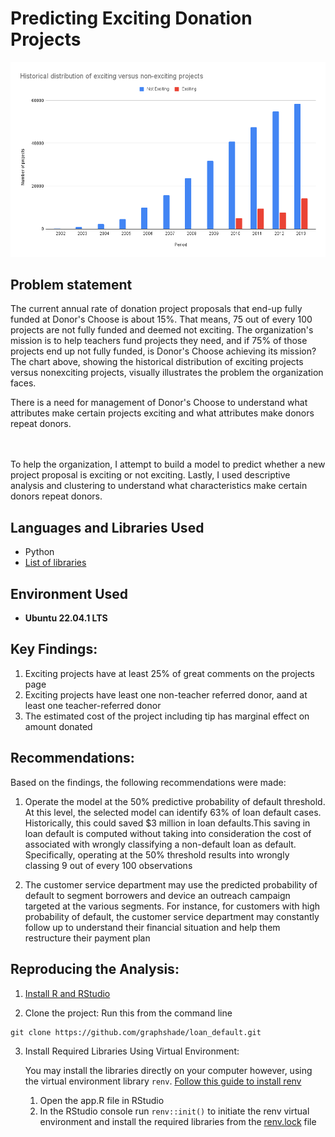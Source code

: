 # Predicting Exciting Donation Projects

<img src="https://github.com/graphshade/donorschoose/blob/main/results/Historical%20distribution%20of%20exciting%20versus%20non-exciting%20projects.png" />

<h2>Problem statement</h2>
The current annual rate of donation project proposals that end-up fully funded at Donor's Choose is about 15%. That means, 75 out of every 100 projects are not fully funded and deemed not exciting. The organization's mission is to help teachers fund projects they need, and if 75% of those projects end up not fully funded, is Donor's Choose achieving its mission? The chart above, showing the historical distribution of exciting projects versus nonexciting projects, visually illustrates the problem the organization faces. 

There is a need for management of Donor's Choose to understand what attributes make certain projects exciting and what attributes make donors repeat donors. 

<br></br>
To help the organization, I attempt to build a model to predict whether a new project proposal is exciting or not exciting. Lastly, I used descriptive analysis and clustering to understand what characteristics make certain donors repeat donors.

<h2>Languages and Libraries Used</h2>

- Python
- [List of libraries](https://github.com/graphshade/donorschoose/blob/main/requirements.txt)

<h2>Environment Used </h2>

- <b>Ubuntu 22.04.1 LTS</b>


<h2>Key Findings:</h2>

1. Exciting projects have at least 25% of great comments on the projects page
2. Exciting projects have least one non-teacher referred donor, aand at least one teacher-referred donor
3. The estimated cost of the project including tip has marginal effect on amount donated


<h2>Recommendations:</h2>

Based on the findings, the following recommendations were made:
1. Operate the model at the 50% predictive probability of default threshold. At this level, the selected model can identify 63% of loan default cases. Historically, this could saved $3 million in loan defaults.This saving in loan default is computed without taking into consideration the cost of associated with wrongly classifying a non-default loan as default. Specifically, operating at the 50% threshold results into wrongly classing 9 out of every 100 observations

2. The customer service department may use the predicted probability of default to segment borrowers and device an outreach campaign targeted at the various segments. For instance, for customers with high probability of default, the customer service department may constantly follow up to understand their financial situation and help them restructure their payment plan

<h2>Reproducing the Analysis:</h2>

<p align="left">

1. [Install R and RStudio](https://techvidvan.com/tutorials/install-r/)
 
2. Clone the project: Run this from the command line
 
 ```commandline
 git clone https://github.com/graphshade/loan_default.git
 ```
 
3. Install Required Libraries Using Virtual Environment: 
   
   You may install the libraries directly on your computer however, using the virtual environment library `renv`. [Follow this guide to install renv](https://www.youtube.com/watch?v=yc7ZB4F_dc0)
   1. Open the app.R file in RStudio
   2. In the RStudio console run `renv::init()` to initiate the renv virtual environment and install the required libraries from the [renv.lock](https://github.com/graphshade/loan_default/blob/main/renv.lock) file 
